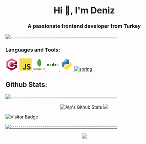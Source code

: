 <h1 align="center">Hi 👋, I'm Deniz</h1>
<h3 align="center">A passionate frontend developer from Turkey</h3>


[![-----------------------------------------------------](
https://raw.githubusercontent.com/andreasbm/readme/master/assets/lines/aqua.png)](https://github.com/denizhanene34?tab=repositories)


<h3 align="left">Languages and Tools:</h3>
<p align="left"> <a href="https://www.w3schools.com/cpp/" target="_blank" rel="noreferrer"> <img src="https://raw.githubusercontent.com/devicons/devicon/master/icons/cplusplus/cplusplus-original.svg" alt="cplusplus" width="40" height="40"/> </a> <a href="https://developer.mozilla.org/en-US/docs/Web/JavaScript" target="_blank" rel="noreferrer"> <img src="https://raw.githubusercontent.com/devicons/devicon/master/icons/javascript/javascript-original.svg" alt="javascript" width="40" height="40"/> </a> <a href="https://www.mongodb.com/" target="_blank" rel="noreferrer"> <img src="https://raw.githubusercontent.com/devicons/devicon/master/icons/mongodb/mongodb-original-wordmark.svg" alt="mongodb" width="40" height="40"/> </a> <a href="https://nodejs.org" target="_blank" rel="noreferrer"> <img src="https://raw.githubusercontent.com/devicons/devicon/master/icons/nodejs/nodejs-original-wordmark.svg" alt="nodejs" width="40" height="40"/> </a> <a href="https://www.python.org" target="_blank" rel="noreferrer"> <img src="https://raw.githubusercontent.com/devicons/devicon/master/icons/python/python-original.svg" alt="python" width="40" height="40"/> </a> 
<a href="https://spring.io/" target="_blank" rel="noreferrer"> <img src="https://www.vectorlogo.zone/logos/springio/springio-icon.svg" alt="spring" width="40" height="40"/> </a> </p>

## Github Stats:

[![-----------------------------------------------------](
https://raw.githubusercontent.com/andreasbm/readme/master/assets/lines/aqua.png)](https://github.com/d?tab=repositories)

<p align="center">
<img width="49%" src="https://github-readme-stats.vercel.app/api?username=denizhanene34&show_icons=true&include_all_commits=true&theme=blue-green" alt="Alp's Github Stats" />

 <img width="49%" src="https://github-readme-streak-stats.herokuapp.com/?user=denizhanene34&show_icons=true&locale=en&layout=compact&theme=blue-green&line_height=0" />
</p> 

![Visitor Badge](https://visitor-badge.laobi.icu/badge?page_id=denizhanene341.denizhanene34)

[![-----------------------------------------------------](
https://raw.githubusercontent.com/andreasbm/readme/master/assets/lines/aqua.png)](https://github.com/denizhanene34?tab=repositories)

<p align = "center"> 
<img src="https://activity-graph.herokuapp.com/graph?username=denizhanene34&bg_color=000000&color=4995dd&line=18c469&point=4995dd&area=true&area_color=fed026">
</p> 
